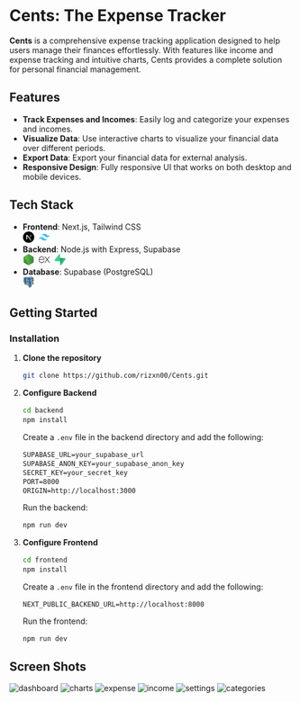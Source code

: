 
# Cents: The Expense Tracker

**Cents** is a comprehensive expense tracking application designed to help users manage their finances effortlessly. With features like income and expense tracking and intuitive charts, Cents provides a complete solution for personal financial management.

## Features

- **Track Expenses and Incomes**: Easily log and categorize your expenses and incomes.
- **Visualize Data**: Use interactive charts to visualize your financial data over different periods.
- **Export Data**: Export your financial data for external analysis.
- **Responsive Design**: Fully responsive UI that works on both desktop and mobile devices.

## Tech Stack

- **Frontend**: Next.js, Tailwind CSS  
    <img src="https://github.com/devicons/devicon/blob/master/icons/nextjs/nextjs-original.svg" title="Next.js" alt="Next.js" width="20" height="20"/>&nbsp;
    <img src="https://github.com/devicons/devicon/blob/master/icons/tailwindcss/tailwindcss-original.svg" title="Tailwind" alt="Tailwind" width="20" height="20"/>
- **Backend**: Node.js with Express, Supabase  
    <img src="https://github.com/devicons/devicon/blob/master/icons/nodejs/nodejs-original.svg" title="NodeJS" alt="NodeJS" width="20" height="20"/>&nbsp;
    <img src="https://github.com/devicons/devicon/blob/master/icons/express/express-original.svg" title="Express" alt="Express" width="20" height="20"/>&nbsp;
    <img src="https://github.com/devicons/devicon/blob/master/icons/supabase/supabase-original.svg" title="Supabase" alt="Supabase" width="20" height="20"/>
- **Database**: Supabase (PostgreSQL)  
    <img src="https://github.com/devicons/devicon/blob/master/icons/postgresql/postgresql-original.svg" title="PostgreSQL" alt="PostgreSQL" width="20" height="20"/>

## Getting Started

### Installation

1. **Clone the repository**

   ```bash
   git clone https://github.com/rizxn00/Cents.git
   ```

2. **Configure Backend**

   ```bash
   cd backend
   npm install
   ```
   Create a `.env` file in the backend directory and add the following:
   ```env
   SUPABASE_URL=your_supabase_url
   SUPABASE_ANON_KEY=your_supabase_anon_key
   SECRET_KEY=your_secret_key
   PORT=8000
   ORIGIN=http://localhost:3000
   ```
   Run the backend:
   ```bash
   npm run dev
   ```

3. **Configure Frontend**

   ```bash
   cd frontend
   npm install
   ```
   Create a `.env` file in the frontend directory and add the following:
   ```env
   NEXT_PUBLIC_BACKEND_URL=http://localhost:8000
   ```
   Run the frontend:
   ```bash
   npm run dev
   ```

## Screen Shots
![dashboard](https://github.com/user-attachments/assets/596d1843-d89d-4829-b8dd-8864450f7045)
![charts](https://github.com/user-attachments/assets/d8d5f297-ab7d-4342-853d-0f8105e5f7d8)
![expense](https://github.com/user-attachments/assets/627c9afc-5bf4-41e2-b313-6a974894dfc3)
![income](https://github.com/user-attachments/assets/3e1bb817-5214-4b7a-8562-338347fb838f)
![settings](https://github.com/user-attachments/assets/86a33394-e1b2-4de4-96f0-dd019e7ca250)
![categories](https://github.com/user-attachments/assets/58ab06e6-5760-4994-ae8c-efde0e27973a)



